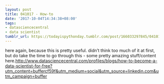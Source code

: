 ```yaml
---
layout: post
title: 041017 - How-to
date: '2017-10-04T14:34:38+08:00'
tags:
- datasciencecentral
- data scientist
tumblr_url: https://todayispythonday.tumblr.com/post/166033297845/041017-how-to
---
```

here again, because this is pretty useful. didn’t think too much of it at first, but do take the time to go through this - some pretty amazing stuff/content here.http://www.datasciencecentral.com/profiles/blogs/how-to-become-a-data-scientist-for-free?utm_content=buffercf59f&utm_medium=social&utm_source=linkedin.com&utm_campaign=buffer
